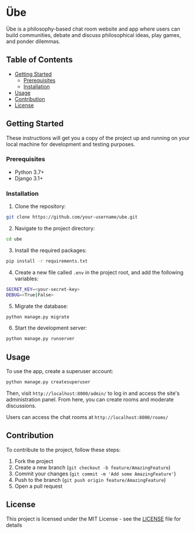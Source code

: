 # Übe

Übe is a philosophy-based chat room website and app where users can build communities, debate and discuss philosophical ideas, play games, and ponder dilemmas.

## Table of Contents

- [Getting Started](#getting-started)
  - [Prerequisites](#prerequisites)
  - [Installation](#installation)
- [Usage](#usage)
- [Contribution](#contribution)
- [License](#license)

## Getting Started

These instructions will get you a copy of the project up and running on your local machine for development and testing purposes.

### Prerequisites

- Python 3.7+
- Django 3.1+

### Installation

1. Clone the repository:

```sh
git clone https://github.com/your-username/ube.git
```

2. Navigate to the project directory:

```sh
cd ube
```


3. Install the required packages:

```sh
pip install -r requirements.txt
```

4. Create a new file called `.env` in the project root, and add the following variables:

```sh
SECRET_KEY=<your-secret-key>
DEBUG=<True|False>
```

5. Migrate the database:

```sh
python manage.py migrate
```

6. Start the development server:

```sh
python manage.py runserver
```

## Usage

To use the app, create a superuser account:

```sh
python manage.py createsuperuser
```


Then, visit `http://localhost:8000/admin/` to log in and access the site's administration panel. From here, you can create rooms and moderate discussions.

Users can access the chat rooms at `http://localhost:8000/rooms/`

## Contribution
To contribute to the project, follow these steps:

1. Fork the project
2. Create a new branch (`git checkout -b feature/AmazingFeature`)
3. Commit your changes (`git commit -m 'Add some AmazingFeature'`)
4. Push to the branch (`git push origin feature/AmazingFeature`)
5. Open a pull request

## License
This project is licensed under the MIT License - see the [LICENSE](LICENSE) file for details
